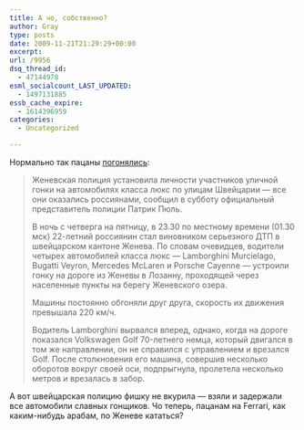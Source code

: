 ```yaml
---
title: А чо, собственно?
author: Gray
type: posts
date: 2009-11-21T21:29:29+00:00
excerpt:
url: /9956
dsq_thread_id:
  - 47144978
esml_socialcount_LAST_UPDATED:
  - 1497131885
essb_cache_expire:
  - 1614396959
categories:
  - Uncategorized

---
```








Нормально так пацаны [погонялись][1]:

> Женевская полиция установила личности участников уличной гонки на автомобилях класса люкс по улицам Швейцарии &#8212; все они оказались россиянами, сообщил в субботу официальный представитель полиции Патрик Пюль.
> 
> В ночь с четверга на пятницу, в 23.30 по местному времени (01.30 мск) 22-летний россиянин стал виновником серьезного ДТП в швейцарском кантоне Женева. По словам очевидцев, водители четырех автомобилей класса люкс &#8212; Lamborghini Murcielago, Bugatti Veyron, Mercedes McLaren и Porsche Cayenne &#8212; устроили гонку на дороге из Женевы в Лозанну, проходящей через населенные пункты на берегу Женевского озера.
> 
> Машины постоянно обгоняли друг друга, скорость их движения превышала 220 км/ч.
> 
> Водитель Lamborghini вырвался вперед, однако, когда на дороге показался Volkswagen Golf 70-летнего немца, который двигался в том же направлении, он не справился с управлением и врезался Golf. После столкновения его машина, совершив несколько оборотов вокруг своей оси, подпрыгнула, пролетела несколько метров и врезалась в забор.

А вот швейцарская полицию фишку не вкурила &#8212; взяли и задержали все автомобили славных гонщиков. Чо теперь, пацанам на Ferrari, как каким-нибудь арабам, по Женеве кататься?

 [1]: http://www.gazeta.ru/news/lastnews/2009/11/22/n_1427253.shtml